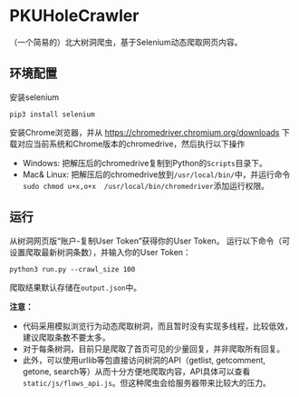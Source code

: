 # PKUHoleCrawler
（一个简易的）北大树洞爬虫，基于Selenium动态爬取网页内容。


## 环境配置
安装selenium
```
pip3 install selenium
```
安装Chrome浏览器，并从 https://chromedriver.chromium.org/downloads 下载对应当前系统和Chrome版本的chromedrive，然后执行以下操作
* Windows: 把解压后的chromedrive复制到Python的`Scripts`目录下。
* Mac& Linux: 把解压后的chromedrive放到`/usr/local/bin/`中，并运行命令`sudo chmod u+x,o+x  /usr/local/bin/chromedriver`添加运行权限。


## 运行
从树洞网页版“账户-复制User Token”获得你的User Token。
运行以下命令（可设置爬取最新树洞条数），并输入你的User Token：
```
python3 run.py --crawl_size 100
```
爬取结果默认存储在`output.json`中。

**注意：**
* 代码采用模拟浏览行为动态爬取树洞，而且暂时没有实现多线程，比较低效，建议爬取条数不要太多。
* 对于每条树洞，目前只是爬取了首页可见的少量回复，并非爬取所有回复。
* 此外，可以使用urllib等包直接访问树洞的API（getlist, getcomment, getone, search等）从而十分方便地爬取内容，API具体可以查看`static/js/flows_api.js`。但这种爬虫会给服务器带来比较大的压力。
